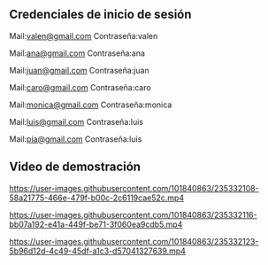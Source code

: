 ## Credenciales de inicio de sesión

Mail:valen@gmail.com 
Contraseña:valen

Mail:ana@gmail.com 
Contraseña:ana

Mail:juan@gmail.com 
Contraseña:juan

Mail:caro@gmail.com
Contraseña:caro

Mail:monica@gmail.com
Contraseña:monica

Mail:luis@gmail.com
Contraseña:luis

Mail:pia@gmail.com
Contraseña:luis

## Video de demostración



https://user-images.githubusercontent.com/101840863/235332108-58a21775-466e-479f-b00c-2c6119cae52c.mp4




https://user-images.githubusercontent.com/101840863/235332116-bb07a192-e41a-449f-be71-3f060ea9cdb5.mp4





https://user-images.githubusercontent.com/101840863/235332123-5b96d12d-4c49-45df-a1c3-d57041327639.mp4


